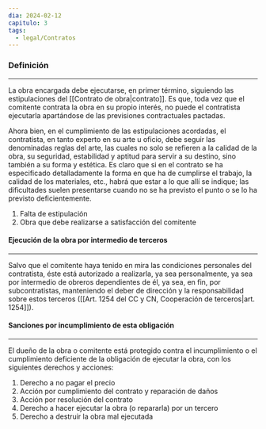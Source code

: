 ```yaml
---
dia: 2024-02-12
capitulo: 3
tags:
  - legal/Contratos
---
```

### Definición
---
La obra encargada debe ejecutarse, en primer término, siguiendo las estipulaciones del [[Contrato de obra|contrato]]. Es que, toda vez que el comitente contrata la obra en su propio interés, no puede el contratista ejecutarla apartándose de las previsiones contractuales pactadas.

Ahora bien, en el cumplimiento de las estipulaciones acordadas, el contratista, en tanto experto en su arte u oficio, debe seguir las denominadas reglas del arte, las cuales no solo se refieren a la calidad de la obra, su seguridad, estabilidad y aptitud para servir a su destino, sino también a su forma y estética. Es claro que si en el contrato se ha especificado detalladamente la forma en que ha de cumplirse el trabajo, la calidad de los materiales, etc., habrá que estar a lo que allí se indique; las dificultades suelen presentarse cuando no se ha previsto el punto o se lo ha previsto deficientemente.
1) Falta de estipulación
2) Obra que debe realizarse a satisfacción del comitente

#### Ejecución de la obra por intermedio de terceros
---
Salvo que el comitente haya tenido en mira las condiciones personales del contratista, éste está autorizado a realizarla, ya sea personalmente, ya sea por intermedio de obreros dependientes de él, ya sea, en fin, por subcontratistas, manteniendo el deber de dirección y la responsabilidad sobre estos terceros ([[Art. 1254 del CC y CN, Cooperación de terceros|art. 1254]]).

#### Sanciones por incumplimiento de esta obligación
---
El dueño de la obra o comitente está protegido contra el incumplimiento o el cumplimiento deficiente de la obligación de ejecutar la obra, con los siguientes derechos y acciones:
1) Derecho a no pagar el precio
2) Acción por cumplimiento del contrato y reparación de daños
3) Acción por resolución del contrato
4) Derecho a hacer ejecutar la obra (o repararla) por un tercero
5) Derecho a destruir la obra mal ejecutada